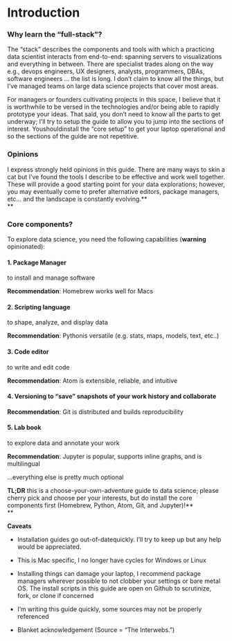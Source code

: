 # Introduction

### **Why learn the “full-stack”?**

The “stack” describes the components and tools with which a practicing data scientist interacts from end-to-end: spanning servers to visualizations and everything in between. There are specialist trades along on the way e.g., devops engineers, UX designers, analysts, programmers, DBAs, software engineers … the list is long. I don’t claim to know all the things, but I’ve managed teams on large data science projects that cover most areas.

For managers or founders cultivating projects in this space, I believe that it is worthwhile to be versed in the technologies and/or being able to rapidly prototype your ideas. That said, you don’t need to know all the parts to get underway; I’ll try to setup the guide to allow you to jump into the sections of interest. Youshouldinstall the “core setup” to get your laptop operational and so the sections of the guide are not repetitive.

### **Opinions**

I express strongly held opinions in this guide. There are many ways to skin a cat but I’ve found the tools I describe to be effective and work well together. These will provide a good starting point for your data explorations; however, you may eventually come to prefer alternative editors, package managers, etc… and the landscape is constantly evolving.**  
**

### **Core components?**

To explore data science, you need the following capabilities \(**warning** opinionated\):

#### 1. Package Manager

to install and manage software

**Recommendation**: Homebrew works well for Macs

#### 2. Scripting language

to shape, analyze, and display data

**Recommendation**: Pythonis versatile \(e.g. stats, maps, models, text, etc..\)

#### 3. Code editor

to write and edit code

**Recommendation**: Atom is extensible, reliable, and intuitive

#### 4. Versioning to “save” snapshots of your work history and collaborate

**Recommendation**: Git is distributed and builds reproducibility

#### 5. Lab book

to explore data and annotate your work

**Recommendation**: Jupyter is popular, supports inline graphs, and is multilingual

...everything else is pretty much optional



**TL;DR** this is a choose-your-own-adventure guide to data science; please cherry pick and choose per your interests, but do install the core components first \(Homebrew, Python, Atom, Git, and Jupyter\)!**  
**

**Caveats**

* Installation guides go out-of-datequickly. I’ll try to keep up but any help would be appreciated.

* This is Mac specific, I no longer have cycles for Windows or Linux

* Installing things can damage your laptop, I recommend package managers wherever possible to not clobber your settings or bare metal OS. The install scripts in this guide are open on Github to scrutinize, fork, or clone if concerned

* I’m writing this guide quickly, some sources may not be properly referenced

* Blanket acknowledgement \(Source = “The Interwebs.”\)



